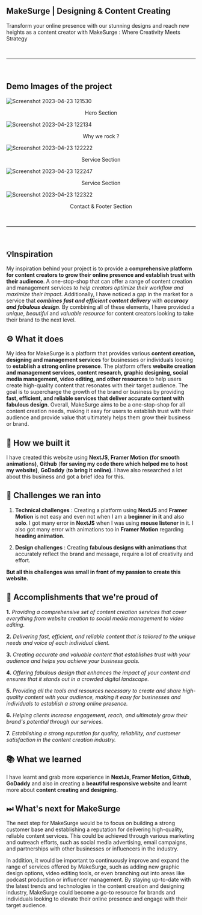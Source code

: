 
## MakeSurge | Designing & Content Creating
<p align="left">
  Transform your online presence with our stunning designs and reach new heights as a content creator with MakeSurge : Where Creativity Meets Strategy
</p>

<br />
<hr />
<br />

## Demo Images of the project

![Screenshot 2023-04-23 121530](https://user-images.githubusercontent.com/113763427/233831874-85495750-0c1c-47ff-b245-34f3ef0e7e75.png)
<p align="center">
  Hero Section
</p>

![Screenshot 2023-04-23 122134](https://user-images.githubusercontent.com/113763427/233831922-dafd5daa-82e4-45d9-b27e-cea7d897e5dd.png)
<p align="center">
  Why we rock ?
</p>

![Screenshot 2023-04-23 122222](https://user-images.githubusercontent.com/113763427/233831949-31264717-6a80-4323-906d-238f021a4f99.png)
<p align="center">
  Service Section
</p>

![Screenshot 2023-04-23 122247](https://user-images.githubusercontent.com/113763427/233831970-998909ed-9b71-4b16-837f-5e101890ca31.png)
<p align="center">
  Service Section
</p>

![Screenshot 2023-04-23 122322](https://user-images.githubusercontent.com/113763427/233831980-189f0fa7-603d-41f4-881e-b009bf5fd925.png)
<p align="center">
  Contact & Footer Section
</p>

<br />
<hr />
<br />

## 💡Inspiration

My inspiration behind your project is to provide a **comprehensive platform for content creators to grow their online presence and establish trust with their audience**. A one-stop-shop that can offer a range of content creation and management services _to help creators optimize their workflow and maximize their impact_. Additionally, I have noticed a gap in the market for a service that **_combines fast and efficient content delivery_** with **_accuracy and fabulous design_**. By combining all of these elements, I have provided a _unique_, _beautiful_ and _valuable resource_ for content creators looking to take their brand to the next level.

## ⚙ What it does

My idea for MakeSurge is a platform that provides various __content creation, designing and management services__ for businesses or individuals looking to __establish a strong online presence__. The platform offers __**website creation and management services, content research, graphic designing, social media management, video editing, and other resources**__ to help users create high-quality content that resonates with their target audience. The goal is to supercharge the growth of the brand or business by providing __**fast, efficient, and reliable services that deliver accurate content with fabulous design**__. Overall, MakeSurge aims to be a one-stop-shop for all content creation needs, making it easy for users to establish trust with their audience and provide value that ultimately helps them grow their business or brand.

## 🔧 How we built it

I have created this website using **NextJS**, **Framer Motion** __(for smooth animations)__, **Github** (__for saving my code there which helped me to host my website)__, **GoDaddy** (__to bring it online)__. I have also researched a lot about this business and got a brief idea for this.

## 💪 Challenges we ran into

1. __**Technical challenges**__ : Creating a platform using **NextJS** and **Framer Motion** is not easy and even not when I am a __beginner in it__ and also __solo__. I got many error in __NextJS__ when I was using __**mouse listener**__ in it. I also got many error with animations too in __Framer Motion__ regarding __**heading animation**__.

2. __**Design challenges**__ : Creating __fabulous designs with animations__ that accurately reflect the brand and message, require a lot of creativity and effort.

__**But all this challenges was small in front of my passion to create this website.**__

## 📌 Accomplishments that we're proud of

**1.** _Providing a comprehensive set of content creation services that cover everything from website creation to social media management to video editing._

**2.** _Delivering fast, efficient, and reliable content that is tailored to the unique needs and voice of each individual client._

**3.** _Creating accurate and valuable content that establishes trust with your audience and helps you achieve your business goals._

**4.** _Offering fabulous design that enhances the impact of your content and ensures that it stands out in a crowded digital landscape._

**5.** _Providing all the tools and resources necessary to create and share high-quality content with your audience, making it easy for businesses and individuals to establish a strong online presence._

**6.** _Helping clients increase engagement, reach, and ultimately grow their brand's potential through our services._

**7.** _Establishing a strong reputation for quality, reliability, and customer satisfaction in the content creation industry._

## 📚 What we learned

I have learnt and grab more experience in __**NextJs, Framer Motion, Github, GoDaddy**__ and also in creating a __beautiful responsive website__ and learnt more about __content creating and designing.__

## ⏭ What's next for MakeSurge

The next step for MakeSurge would be to focus on building a strong customer base and establishing a reputation for delivering high-quality, reliable content services. This could be achieved through various marketing and outreach efforts, such as social media advertising, email campaigns, and partnerships with other businesses or influencers in the industry.

In addition, it would be important to continuously improve and expand the range of services offered by MakeSurge, such as adding new graphic design options, video editing tools, or even branching out into areas like podcast production or influencer management. By staying up-to-date with the latest trends and technologies in the content creation and designing industry, MakeSurge could become a go-to resource for brands and individuals looking to elevate their online presence and engage with their target audience.
